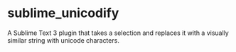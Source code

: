 sublime_unicodify
=================

A Sublime Text 3 plugin that takes a selection and replaces it with a visually similar string with unicode characters.
